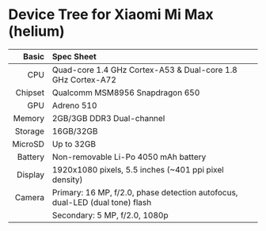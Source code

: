 Device Tree for Xiaomi Mi Max (helium)
===========================================

Basic   | Spec Sheet
-------:|:-------------------------
CPU     | Quad-core 1.4 GHz Cortex-A53 & Dual-core 1.8 GHz Cortex-A72
Chipset | Qualcomm MSM8956 Snapdragon 650
GPU     | Adreno 510
Memory  | 2GB/3GB DDR3 Dual-channel
Storage | 16GB/32GB
MicroSD | Up to 32GB
Battery | Non-removable Li-Po 4050 mAh battery
Display | 1920x1080 pixels, 5.5 inches (~401 ppi pixel density)
Camera  | Primary: 16 MP, f/2.0, phase detection autofocus, dual-LED (dual tone) flash
	| Secondary: 5 MP, f/2.0, 1080p

